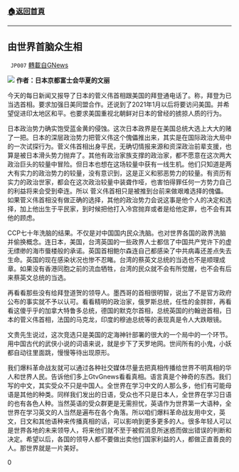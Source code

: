 ###  [:house:返回首頁](https://github.com/ourhimalayas/txt)
---

## 由世界首脑众生相
` JP007` [轉載自GNews](https://gnews.org/zh-hans/550829/)

![](https://gnews-media-offload.s3.amazonaws.com/wp-content/uploads/2020/11/12074353/%E7%94%B1%E4%B8%96%E7%95%8C%E9%A6%96%E8%84%91%E4%BC%97%E7%94%9F%E7%9B%B8.png)
**作者：日本京都富士会华夏的文丽**

今天的每日新闻又报导了日本的菅义伟首相跟美国的拜登通电话了。称，拜登为已当选首相。要求加强日美同盟合作。还说到了2021年1月以后将要访问美国。并希望促进印太地区和平。也要求美国重视北朝鲜对日本的曾经的掳掠人质的行为。

日本政治势力确实饱受蓝金黄的侵蚀。这次日本政界是在美国总统大选上大大的赌了一把。日本的深层政治势力把菅义伟这个傀儡推出来，其实是在国际政治大局中的一次试探行为。菅义伟首相出身平民，无确切情报来源和资深政治前辈支援，也算是被日本滑头势力抛弃了。其他有政治家族支撑的政治家，都不愿意在这次两大政治巨头的较量中冒险。但日本也想在这场较量中获有一线生机。他们只知道是两大有实力的政治势力的较量，没有意识到，这是正义和邪恶势力的较量。有资历有实力的政治世家，都会在这次政治较量中装聋作哑，也害怕得罪任何一方势力自己的利益将来会受到牵连。所以 菅义伟首相只是被推到台前来做艰难选择的傀儡。如果菅义伟首相没有做正确的选择，其他的政治势力会说这事是他个人的决定和选择，加上他出生于平民家，到时候把他打入冷宫抛弃或者是给他定罪，也不会有其他的顾虑。

CCP七十年洗脑的结果。不仅是对中国国内民众洗脑。也对世界各国的政界洗脑并偷换概念。连日本，美国，台湾英国的一些政界人士都信了中国共产党许下的虚无缥缈的海市蜃楼般的承诺。英国首相鲍尔森连自己都感染了中共病毒还差点失去生命。英国的现在感染状况也惨不忍睹。台湾的蔡英文总统的当选也不是顺理成章。如果没有香港同胞之前的流血牺牲，台湾的民众就不会有所觉醒，也不会有后来蔡英文总统的当选。

再看看那些没有给拜登道贺的领导人。墨西哥的首相很明智，说出了不是官方政府公布的事实就不予以认可。看看精明的政治家，俄罗斯总统，任性的金胖胖，再看看这傻乎乎的加拿大特鲁多总统，德国的默克尔首相，总统英国的约翰逊首相，日本的菅义伟首相，法国的马克龙，印度的穆迪总统等的表现真是令人大跌眼镜。

文贵先生说过，这次竞选只是美国的定海神针部署的很大的一个局中的一个环节。用中国古代的武侠小说的词语来说，就是步下了天罗地网。世间所有的小鬼，小妖都自动往里面跳，慢慢等待出现原形。

我们爆料革命战友就可以通过各种社交媒体尽量去把真相传播给世界不明真相的华人和世界人民。告诉他们多上GtvGnews看看真相。语言真是个神奇的东西。我们写的中文，其实受众不只是中国人。全世界在学习中文的人那么多，他们有可能母语是其他的种类。同样我们发出的日语，受众也不只是日本人，全世界在学习日语的也有各色人种。当然英语的受众群更是无需担忧，英语作为世界第一大语种，全世界在学习英文的人当然是遍布在各个角落。所以咱们爆料革命战友用中文，英文，日文和其他语种来传播真相的话，可以影响到更多更多的人。很多年轻人可以是世界各地的未来领导人，将来他们就不至于被假消息所迷惑而做出错误的判断和决定。希望以后，各国的领导人都不要做出卖他们国家利益的人，都做正直善良的人。那世界就是一片美好。

0
